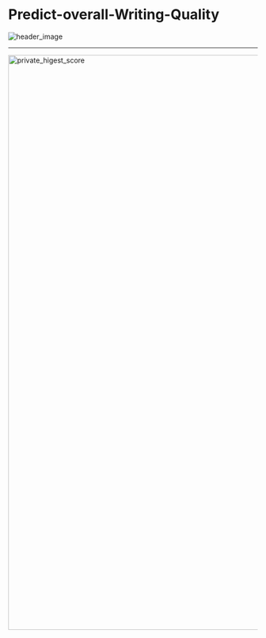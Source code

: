 # Predict-overall-Writing-Quality

<p align='center'>
  
![header_image](https://github.com/MarsSeo/Predict-overall-Writing-Quality/assets/103374757/4526802d-a9b3-47f7-a017-0cc2ab9d886e)

</p>

---
<img width="1162" alt="private_higest_score" src="https://github.com/MarsSeo/Predict-overall-Writing-Quality/assets/103374757/8c152a35-c9ec-4150-8f2d-576720d5a79d">

